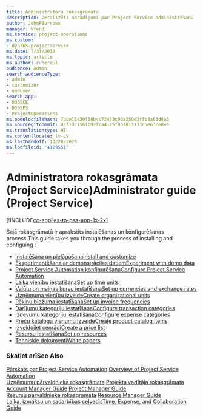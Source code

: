 ```yaml
---
title: Administratora rokasgrāmata
description: Detalizēti norādījumi par Project Service administrēšanu
author: JohnPBurrows
manager: kfend
ms.service: project-operations
ms.custom:
- dyn365-projectservice
ms.date: 7/31/2018
ms.topic: article
ms.author: ruhercul
audience: Admin
search.audienceType:
- admin
- customizer
- enduser
search.app:
- D365CE
- D365PS
- ProjectOperations
ms.openlocfilehash: 7bce13430f56b4c72453c90a259e3ffb3a63d8a3
ms.sourcegitcommit: 4cf1dc1561b92fca4175f0b3813133c5e63ce8e6
ms.translationtype: HT
ms.contentlocale: lv-LV
ms.lasthandoff: 10/28/2020
ms.locfileid: "4129551"
---
```

# <a name="administrator-guide-project-service"></a><span data-ttu-id="d090a-103">Administratora rokasgrāmata (Project Service)</span><span class="sxs-lookup"><span data-stu-id="d090a-103">Administrator guide (Project Service)</span></span>

[!INCLUDE[cc-applies-to-psa-app-1x-2x](../includes/cc-applies-to-psa-app-1x-2x.md)]

<span data-ttu-id="d090a-104">Šajā rokasgrāmatā ir aprakstīts instalēšanas un konfigurēšanas process.</span><span class="sxs-lookup"><span data-stu-id="d090a-104">This guide takes you through the process of installing and configuing :</span></span>  
  
- [<span data-ttu-id="d090a-105">Instalēšana un pielāgošana</span><span class="sxs-lookup"><span data-stu-id="d090a-105">Install and customize</span></span>](install-customize.md)
- [<span data-ttu-id="d090a-106">Eksperimentēšana ar demonstrācijas datiem</span><span class="sxs-lookup"><span data-stu-id="d090a-106">Experiment with demo data</span></span>](use-demo-data.md)
- [<span data-ttu-id="d090a-107">Project Service Automation konfigurēšana</span><span class="sxs-lookup"><span data-stu-id="d090a-107">Configure Project Service Automation</span></span>](configure.md)
- [<span data-ttu-id="d090a-108">Laika vienību iestatīšana</span><span class="sxs-lookup"><span data-stu-id="d090a-108">Set up time units</span></span>](set-up-time-units.md)
- [<span data-ttu-id="d090a-109">Valūtu un maiņas kursu iestatīšana</span><span class="sxs-lookup"><span data-stu-id="d090a-109">Set up currencies and exchange rates</span></span>](set-up-currencies-exchange-rates.md)
- [<span data-ttu-id="d090a-110">Uzņēmuma vienību izveide</span><span class="sxs-lookup"><span data-stu-id="d090a-110">Create organizational units</span></span>](create-organizational-units.md)
- [<span data-ttu-id="d090a-111">Rēķinu biežuma iestatīšana</span><span class="sxs-lookup"><span data-stu-id="d090a-111">Set up invoice frequencies</span></span>](set-up-invoice-frequencies.md)
- [<span data-ttu-id="d090a-112">Darījumu kategoriju iestatīšana</span><span class="sxs-lookup"><span data-stu-id="d090a-112">Configure transaction categories</span></span>](configure-transaction-categories.md)
- [<span data-ttu-id="d090a-113">Izdevumu kategoriju iestatīšana</span><span class="sxs-lookup"><span data-stu-id="d090a-113">Configure expense categories</span></span>](configure-expense-categories.md)
- [<span data-ttu-id="d090a-114">Preču kataloga vienumu izveide</span><span class="sxs-lookup"><span data-stu-id="d090a-114">Create product catalog items</span></span>](create-product-catalog-items.md)
- [<span data-ttu-id="d090a-115">Izveidojiet cenrādi</span><span class="sxs-lookup"><span data-stu-id="d090a-115">Create a price list</span></span>](create-price-list.md)
- [<span data-ttu-id="d090a-116">Resursu iestatīšana</span><span class="sxs-lookup"><span data-stu-id="d090a-116">Set up resources</span></span>](set-up-resources.md)
- [<span data-ttu-id="d090a-117">Tehniskie dokumenti</span><span class="sxs-lookup"><span data-stu-id="d090a-117">White papers</span></span>](white-papers.md)
  
### <a name="see-also"></a><span data-ttu-id="d090a-118">Skatiet arī</span><span class="sxs-lookup"><span data-stu-id="d090a-118">See Also</span></span>  
 <span data-ttu-id="d090a-119">[Pārskats par Project Service Automation](../psa/overview.md)  </span><span class="sxs-lookup"><span data-stu-id="d090a-119">[Overview of Project Service Automation](../psa/overview.md)  </span></span>  
 <span data-ttu-id="d090a-120">[Uzņēmumu pārvaldnieka rokasgrāmata](../psa/account-manager-guide.md) [Projekta vadītāja rokasgrāmata](../psa/project-manager-guide.md) </span><span class="sxs-lookup"><span data-stu-id="d090a-120">[Account Manager Guide](../psa/account-manager-guide.md) [Project Manager Guide](../psa/project-manager-guide.md) </span></span>  
 <span data-ttu-id="d090a-121">[Resursu pārvaldnieka rokasgrāmata](../psa/resource-manager-guide.md) </span><span class="sxs-lookup"><span data-stu-id="d090a-121">[Resource Manager Guide](../psa/resource-manager-guide.md) </span></span>  
 [<span data-ttu-id="d090a-122">Laika, izmaksu un sadarbības ceļvedis</span><span class="sxs-lookup"><span data-stu-id="d090a-122">Time, Expense, and Collaboration Guide</span></span>](../psa/time-expense-collaboration-guide.md)
